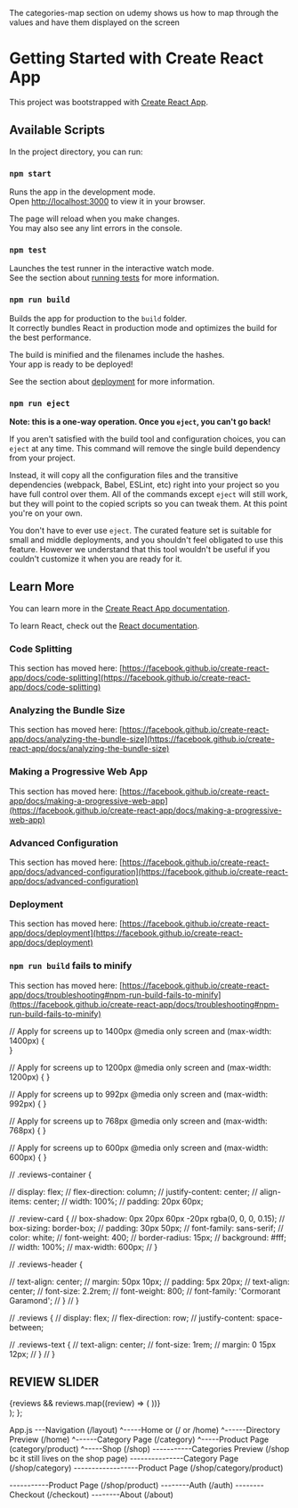The categories-map section on udemy shows us how to map through the values and have them displayed on the screen

# Getting Started with Create React App

This project was bootstrapped with [Create React App](https://github.com/facebook/create-react-app).

## Available Scripts

In the project directory, you can run:

### `npm start`

Runs the app in the development mode.\
Open [http://localhost:3000](http://localhost:3000) to view it in your browser.

The page will reload when you make changes.\
You may also see any lint errors in the console.

### `npm test`

Launches the test runner in the interactive watch mode.\
See the section about [running tests](https://facebook.github.io/create-react-app/docs/running-tests) for more information.

### `npm run build`

Builds the app for production to the `build` folder.\
It correctly bundles React in production mode and optimizes the build for the best performance.

The build is minified and the filenames include the hashes.\
Your app is ready to be deployed!

See the section about [deployment](https://facebook.github.io/create-react-app/docs/deployment) for more information.

### `npm run eject`

**Note: this is a one-way operation. Once you `eject`, you can't go back!**

If you aren't satisfied with the build tool and configuration choices, you can `eject` at any time. This command will remove the single build dependency from your project.

Instead, it will copy all the configuration files and the transitive dependencies (webpack, Babel, ESLint, etc) right into your project so you have full control over them. All of the commands except `eject` will still work, but they will point to the copied scripts so you can tweak them. At this point you're on your own.

You don't have to ever use `eject`. The curated feature set is suitable for small and middle deployments, and you shouldn't feel obligated to use this feature. However we understand that this tool wouldn't be useful if you couldn't customize it when you are ready for it.

## Learn More

You can learn more in the [Create React App documentation](https://facebook.github.io/create-react-app/docs/getting-started).

To learn React, check out the [React documentation](https://reactjs.org/).

### Code Splitting

This section has moved here: [https://facebook.github.io/create-react-app/docs/code-splitting](https://facebook.github.io/create-react-app/docs/code-splitting)

### Analyzing the Bundle Size

This section has moved here: [https://facebook.github.io/create-react-app/docs/analyzing-the-bundle-size](https://facebook.github.io/create-react-app/docs/analyzing-the-bundle-size)

### Making a Progressive Web App

This section has moved here: [https://facebook.github.io/create-react-app/docs/making-a-progressive-web-app](https://facebook.github.io/create-react-app/docs/making-a-progressive-web-app)

### Advanced Configuration

This section has moved here: [https://facebook.github.io/create-react-app/docs/advanced-configuration](https://facebook.github.io/create-react-app/docs/advanced-configuration)

### Deployment

This section has moved here: [https://facebook.github.io/create-react-app/docs/deployment](https://facebook.github.io/create-react-app/docs/deployment)

### `npm run build` fails to minify

This section has moved here: [https://facebook.github.io/create-react-app/docs/troubleshooting#npm-run-build-fails-to-minify](https://facebook.github.io/create-react-app/docs/troubleshooting#npm-run-build-fails-to-minify)

// Apply for screens up to 1400px
@media only screen and (max-width: 1400px) {  
}

// Apply for screens up to 1200px
@media only screen and (max-width: 1200px) {
}

// Apply for screens up to 992px
@media only screen and (max-width: 992px) {
}

// Apply for screens up to 768px
@media only screen and (max-width: 768px) {
}

// Apply for screens up to 600px
@media only screen and (max-width: 600px) {
}

// .reviews-container {

// display: flex;
// flex-direction: column;
// justify-content: center;
// align-items: center;
// width: 100%;
// padding: 20px 60px;

// .review-card {
// box-shadow: 0px 20px 60px -20px rgba(0, 0, 0, 0.15);
// box-sizing: border-box;
// padding: 30px 50px;
// font-family: sans-serif;
// color: white;
// font-weight: 400;
// border-radius: 15px;
// background: #fff;
// width: 100%;
// max-width: 600px;
// }

// .reviews-header {

// text-align: center;
// margin: 50px 10px;
// padding: 5px 20px;
// text-align: center;
// font-size: 2.2rem;
// font-weight: 800;
// font-family: 'Cormorant Garamond';
// }
// }

// .reviews {
// display: flex;
// flex-direction: row;
// justify-content: space-between;

// .reviews-text {
// text-align: center;
// font-size: 1rem;
// margin: 0 15px 12px;
// }
// }

<div className="review-slider-container">
<h2 style={{ textAlign: 'center' }}>REVIEW SLIDER</h2>
<Slider {...settings}>
{reviews &&
reviews.map((review) => (
<ReviewCard key={review.id} reviews={review} />
))}
</Slider>
</div>
);
};

App.js
---Navigation (/layout)
^-----Home or (/ or /home)
^------Directory Preview (/home)
^------Category Page (/category)
^-----Product Page (category/product)
^-----Shop (/shop)
-----------Categories Preview (/shop bc it still lives on the shop page)
---------------Category Page (/shop/category)
------------------Product Page (/shop/category/product)

-----------Product Page (/shop/product)
--------Auth (/auth)
--------Checkout (/checkout)
--------About (/about)
